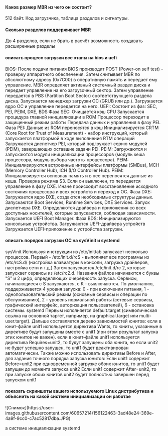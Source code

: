 <h4>Каков размер MBR из чего он состоит?</h4>
512 байт. Код загрузчика, таблица разделов и сигнатуры.
<h4>Сколько разделов поддерживает MBR</h4>
До 4 разделов, если не брать в расчёт возможность создавать расширенные разделы
<h4>описать процесс загрузки все этапы на bios и uefi</h4>
BIOS:
После подачи питания BIOS производит POST (Power-on self test) - проверку аппаратного обеспечения.
Затем считывает MBR по абсолютному адресу (0x7C00) в оперативную память и передает ему управление.
MBR определяет активный системный раздел диска и передает управление на его загрузочный сектор.
Затем управление передается в PBS (Partition Boot Sector) соответствующего раздела диска.
Запускается менеджер загрузки ОС (GRUB или др.).
Загружается ядро ОС и управление передается на него.
UEFI: Состоит из фаз:  SEC, PEI, PEIM, DXE, BDS
Фаза SEC:
Очищается кэш CPU
Запускается процедура главной инициализации в ROM
Процессор переходит в защищенный режим работы
Передача данных и управления в фазу PEI.
Фаза PEI:
Данные из ROM переносятся в кэш
Инициализируется CRTM (Core Root for Trust of Measurement) - набор инструкций, который запускается платформой в ходе выполнения RTM операций
Загружается диспетчер PEI, который подгружает серию модулей (PEIM), завершающих оставшие задачи PEI.
PEIM: Загружаются и запускаются модули инициализации процессоров (модуль кеша процессора, модуль выбора частоты процессора).
PEIM: Инициализируются встроенные интерфейсы платформы (SMBus), MCH (Memory Controller Hub), ICH (I/O Controller Hub).
PEIM: Инициализируется основная память и в нее переносятся данные из кеша.
Проверка режима S3. Если он выключен, то передается управление в фазу DXE. Иначе происходит восстановление исходного состояния процессора и всех устройств и переход к ОС.
Фаза DXE:
Загружается ядро DXE, создаются необходимые структуры данных. Запускаются Boot Services, Runtime Services, DXE Services.
Запуск диспетчера DXE. Определяются драйвера и приложения со всех доступных носителей, которые запускаются, соблюдая зависимости.
Запускается UEFI Boot Manager.
Фаза BDS:
Инициализируются консольные устройства.
Загружаются UEFI-драйвера устройств
Загружается UEFI-приложение с устройства загрузки.
<h4>описать порядок загрузки ОС на sysVinit и systemd</h4>
sysVinit
Используя инструкции из /etc/inittab запускает несколько процессов. Первый - /etc/init.d/rcS - выполняет все программы из /etc/rcS.d/ (настройка клавиатуры в консоли, загрузка драйверов, настройка сети и т.д.)
Затем запускается /etc/init.d/rc 2, которые запускает сервисы из /etc/rc2.d. Названия файлов начинаются с буквы "S" и 2 цифр, определяющих очерёдность запуска.
Сервисы, начинающиеся с S запускаются, с K - выключаются.
По умолчанию, поддерживается 4 уровня запуска: 0 - при включении питания, 1 - однопользовательский режим (основные сервисы и операции по обслуживанию), 2 - уровень нормальной работы (сетевые сервисы, графический интерфейс, авторизация пользователей), 6 - остановка системы.
systemd
Первым исполняется default.target (символическая ссылка на основной таргет, например, на graphical.target или multi-user.target). Дальше составляется дерево зависимостей юнитов:
если в юнит-файле unit1 используется директива Wants, то юниты, указанные в директиве будут запущены вместе с unit1 (при этом результат запуска этих юнитов не важен).
если в юнит-файле unit1 используется директива Requires=unit2, то будут запущены оба юнита, но если unit2 не будет успешно запущен, то unit1 будет деактивирован автоматически.
Также можно использовать директивы Before и After, для задания точного порядка запуска юнитов:
Если unit1 содержит Before=unit2 при одновременной загрузке обоих юнитов, то unit1 будет запущен до момента запуска unit2
Если unit1 содержит After=unit2, то при запуске обоих юнитов unit2 будет полностью завершен перед запуском unit1
<h4>показать скриншоты вашего используемого Linux дистрибутива и объяснить на какой системе инициализации он работае</h4>
![Снимок](https://user-images.githubusercontent.com/60657214/156122463-3ad48e24-369e-4a9f-9cc0-c7ac52817dba.JPG)

а системе инициализации systemd
